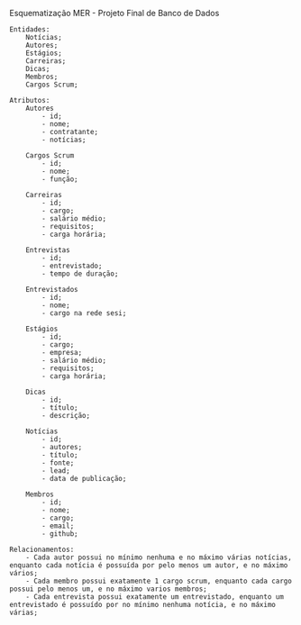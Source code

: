 Esquematização MER - Projeto Final de Banco de Dados

    Entidades:
        Notícias;
        Autores;
        Estágios;
        Carreiras;
        Dicas;
        Membros;
        Cargos Scrum;

    Atributos:
        Autores
            - id;
            - nome;
            - contratante;
            - notícias;

        Cargos Scrum
            - id; 
            - nome;
            - função;

        Carreiras
            - id;
            - cargo;
            - salário médio;
            - requisitos;
            - carga horária;

        Entrevistas
            - id;
            - entrevistado;
            - tempo de duração;
        
        Entrevistados
            - id;
            - nome;
            - cargo na rede sesi;
        
        Estágios
            - id;
            - cargo;
            - empresa;
            - salário médio;
            - requisitos;
            - carga horária;
        
        Dicas
            - id;
            - título;
            - descrição;

        Notícias
            - id;
            - autores;
            - título;
            - fonte;
            - lead;
            - data de publicação;
               
        Membros
            - id;
            - nome;
            - cargo;
            - email;
            - github;

    Relacionamentos:
        - Cada autor possui no mínimo nenhuma e no máximo várias notícias, enquanto cada notícia é possuída por pelo menos um autor, e no máximo vários;
        - Cada membro possui exatamente 1 cargo scrum, enquanto cada cargo possui pelo menos um, e no máximo varios membros;
        - Cada entrevista possui exatamente um entrevistado, enquanto um entrevistado é possuído por no mínimo nenhuma notícia, e no máximo várias;